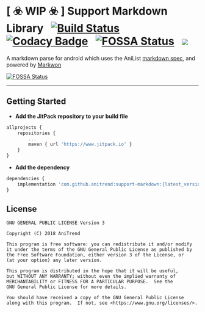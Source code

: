 # [ :biohazard: WIP :biohazard: ] Support Markdown Library &nbsp; [![Build Status](https://www.travis-ci.com/AniTrend/support-markdown.svg?branch=main)](https://www.travis-ci.com/AniTrend/support-markdown) &nbsp; [![Codacy Badge](https://app.codacy.com/project/badge/Grade/2bcc9217df74403a9d4afd8664b20c34)](https://www.codacy.com/gh/AniTrend/support-markdown/dashboard?utm_source=github.com&amp;utm_medium=referral&amp;utm_content=AniTrend/support-markdown&amp;utm_campaign=Badge_Grade) &nbsp; [![FOSSA Status](https://app.fossa.com/api/projects/git%2Bgithub.com%2FAniTrend%2Fsupport-markdown.svg?type=shield)](https://app.fossa.com/projects/git%2Bgithub.com%2FAniTrend%2Fsupport-markdown?ref=badge_shield) &nbsp; [![](https://jitpack.io/v/AniTrend/support-markdown.svg)](https://jitpack.io/#AniTrend/support-markdown)


A markdown parse for android which uses the AniList [markdown spec](https://files.kiniro.uk/anilist-flavored-markdown-v1.md), and powered by [Markwon](https://noties.github.io/Markwon/)


[![FOSSA Status](https://app.fossa.com/api/projects/git%2Bgithub.com%2FAniTrend%2Fsupport-markdown.svg?type=large)](https://app.fossa.com/projects/git%2Bgithub.com%2FAniTrend%2Fsupport-markdown?ref=badge_large)

____

## Getting Started

- __Add the JitPack repository to your build file__

```javascript
allprojects {
    repositories {
        ...
        maven { url 'https://www.jitpack.io' }
    }
}
```

- __Add the dependency__

```javascript
dependencies {
    implementation 'com.github.anitrend:support-markdown:{latest_version}'
}
```

## License

```
GNU GENERAL PUBLIC LICENSE Version 3

Copyright (C) 2018 AniTrend

This program is free software: you can redistribute it and/or modify
it under the terms of the GNU General Public License as published by
the Free Software Foundation, either version 3 of the License, or
(at your option) any later version.

This program is distributed in the hope that it will be useful,
but WITHOUT ANY WARRANTY; without even the implied warranty of
MERCHANTABILITY or FITNESS FOR A PARTICULAR PURPOSE.  See the
GNU General Public License for more details.

You should have received a copy of the GNU General Public License
along with this program.  If not, see <https://www.gnu.org/licenses/>.
```
